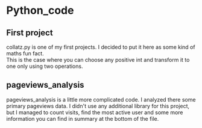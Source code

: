 # Python_code
## First project
collatz.py is one of my first projects. I decided to put it here as some kind of maths fun fact. <br />
This is the case where you can choose any positive int and transform it to one only using two operations. <br />

## pageviews_analysis
pageviews_analysis is a little more complicated code. I analyzed there some primary pageviews data. I didn't use any additional library for this project, but I managed to count visits, find the most active user and some more information you can find in summary at the bottom of the file.
